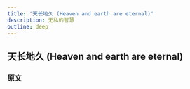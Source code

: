 ```yaml
---
title: '天长地久 (Heaven and earth are eternal)'
description: 无私的智慧
outline: deep
---
```


## 天长地久 (Heaven and earth are eternal)

### 原文

